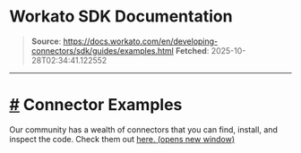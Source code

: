 # Workato SDK Documentation

> **Source**: https://docs.workato.com/en/developing-connectors/sdk/guides/examples.html
> **Fetched**: 2025-10-28T02:34:41.122552

---

# [#](<#connector-examples>) Connector Examples

Our community has a wealth of connectors that you can find, install, and inspect the code. Check them out [here. (opens new window)](<https://app.workato.com/browse/connectors>)
